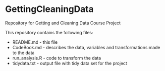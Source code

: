 # GettingCleaningData
Repository for Getting and Cleaning Data Course Project

This repository contains the following files:
- README.md - this file
- CodeBook.md - describes the data, variables and transformations made to the data
- run_analysis.R - code to transform the data
- tidydata.txt - output file with tidy data set for the project
